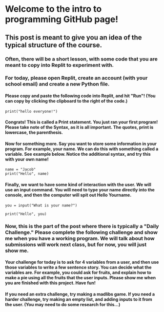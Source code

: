 # Welcome to the intro to programming GitHub page! 

## This post is meant to give you an idea of the typical structure of the course. 

### Often, there will be a short lesson, with some code that you are meant to copy into Replit to experiment with. 

### For today, please open Replit, create an account (with your school email) and create a new Python file. 

#### Please copy and paste the following code into Replit, and hit "Run"! (You can copy by clicking the clipboard to the right of the code.)
```
print("hello everyone!")
```
#### Congrats! This is called a Print statement. You just ran your first program! Please take note of the Syntax, as it is all important. The quotes, print is lowercase, the parenthesis.

#### Now for something more. Say you want to store some information in your program. For example, your name. We can do this with something called a variable. See example below. Notice the additional syntax, and try this with your own name! 

```
name = "Jacob"
print("Hello", name)
```
#### Finally, we want to have some kind of interaction with the user. We will use an input command. You will need to type your name directly into the console, and then the computer will spit out Hello Yourname. 

```
you = input("What is your name?")

print("Hello", you)
```
#### 

### Now, this is the part of the post where there is typically a "Daily Challenge." Please complete the following challenge and show me when you have a working program. We will talk about how submissions will work next class, but for now, you will just show me. 

#### Your challenge for today is to ask for 4 variables from a user, and then use those variables to write a few sentence story. You can decide what the variables are. For example, you could ask for fruits, and explain how to make a pie using all the fruits that the user inputs. Please show me when you are finished with this project. Have fun!
#### If you need an extra challenge, try making a madlibs game. If you need a harder challenge, try making an empty list, and adding inputs to it from the user. (You may need to do some research for this...)


